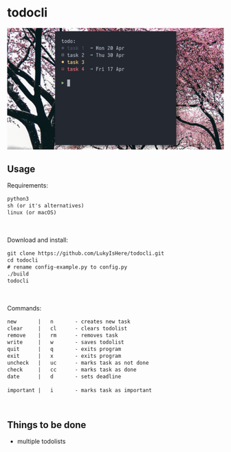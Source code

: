 # todocli
![preview](https://github.com/LukasDrsman/todocli/blob/master/preview.png)
<br/>
## Usage
Requirements:
```
python3
sh (or it's alternatives)
linux (or macOS)
```
<br/> <br/>
Download and install:
```
git clone https://github.com/LukyIsHere/todocli.git
cd todocli
# rename config-example.py to config.py
./build
todocli
```
<br/><br/>
Commands:
```
new       |   n       - creates new task
clear     |   cl      - clears todolist
remove    |   rm      - removes task
write     |   w       - saves todolist
quit      |   q       - exits program
exit      |   x       - exits program
uncheck   |   uc      - marks task as not done
check     |   cc      - marks task as done
date      |   d       - sets deadline

important |   i       - marks task as important
```
<br>


## Things to be done
* multiple todolists
